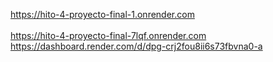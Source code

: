 https://hito-4-proyecto-final-1.onrender.com    
 <br>
https://hito-4-proyecto-final-7lqf.onrender.com
 <br>
https://dashboard.render.com/d/dpg-crj2fou8ii6s73fbvna0-a
